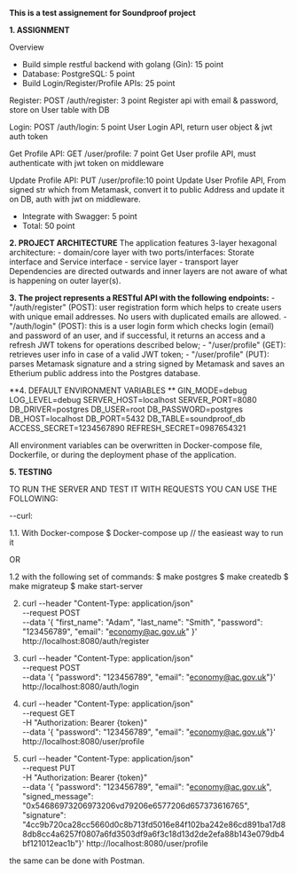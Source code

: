 **This is a test assignement for Soundproof project**

**1. ASSIGNMENT**

Overview
- Build simple restful backend with golang (Gin): 15 point
- Database: PostgreSQL: 5 point
- Build Login/Register/Profile APIs: 25 point

Register: POST /auth/register: 3 point
Register api with email & password, store on User table with DB

Login: POST /auth/login: 5 point
User Login API, return user object & jwt auth token

Get Profile API: GET /user/profile: 7 point
Get User profile API, must authenticate with jwt token on middleware

Update Profile API: PUT /user/profile:10 point
Update User Profile API, From signed str which from Metamask, convert it to
public Address and update it on DB, auth with jwt on middleware.
- Integrate with Swagger: 5 point
- Total: 50 point

**2. PROJECT ARCHITECTURE**
The application features 3-layer hexagonal architecture:
    - domain/core layer with two ports/interfaces: Storate interface and Service interface
    - service layer
    - transport layer
Dependencies are directed outwards and inner layers are not aware of what is happening on outer layer(s).

**3. The project represents a RESTful API with the following endpoints:**
    - "/auth/register" (POST): user registration form which helps to create users with unique email addresses. No users with duplicated emails are allowed.
	- "/auth/login" (POST): this is a user login form which checks login (email) and password of an user, and if successful, it returns an access and a refresh JWT tokens for operations described below;
	- "/user/profile" (GET): retrieves user info in case of a valid JWT token;
	- "/user/profile" (PUT): parses Metamask signature and a string signed by Metamask and saves an Etherium public address into the Postgres database.

**4. DEFAULT ENVIRONMENT VARIABLES **
    GIN_MODE=debug
    LOG_LEVEL=debug
    SERVER_HOST=localhost
    SERVER_PORT=8080
    DB_DRIVER=postgres
    DB_USER=root
    DB_PASSWORD=postgres
    DB_HOST=localhost
    DB_PORT=5432
    DB_TABLE=soundproof_db
    ACCESS_SECRET=1234567890
    REFRESH_SECRET=0987654321

All environment variables can be overwritten in Docker-compose file, Dockerfile, or during the deployment phase of the application.

**5. TESTING**

TO RUN THE SERVER AND TEST IT WITH REQUESTS YOU CAN USE THE FOLLOWING:

--curl:
<!-- Srart the server -->
1.1. With Docker-compose
    $ Docker-compose up // the easieast way to run it

OR

1.2 with the following set of commands:
    $ make postgres
    $ make createdb
    $ make migrateup
    $ make start-server

<!-- Run Register User command -->
2. curl --header "Content-Type: application/json" \
--request POST  \
--data '{
    "first_name": "Adam",
    "last_name": "Smith",
    "password": "123456789",
    "email": "economy@ac.gov.uk"
}' http://localhost:8080/auth/register

<!-- Run Login command -->
3. curl --header "Content-Type: application/json" \
--request POST  \
--data '{
    "password": "123456789",
    "email": "economy@ac.gov.uk"}' http://localhost:8080/auth/login

<!-- Run Get User command: replace '{token}' with JWT token received in the step 3 -->
4. curl --header "Content-Type: application/json" \
--request GET  \
-H "Authorization: Bearer {token}" \
--data '{
    "password": "123456789",
    "email": "economy@ac.gov.uk"}' http://localhost:8080/user/profile

<!-- Run Update User command which passes login info, signed string from Metamask and a signature from Metamask, parses them and saved public Eth address into the database. Replace '{token}' with JWT token received in the step 3 -->
5. curl --header "Content-Type: application/json" \
--request PUT  \
-H "Authorization: Bearer {token}" \
--data '{
    "password": "123456789",
    "email": "economy@ac.gov.uk",
    "signed_message": "0x54686973206973206vd79206e6577206d657373616765",
    "signature": "4cc9b720ca28cc5660d0c8b713fd5016e84f102ba242e86cd891ba17d88db8cc4a6257f0807a6fd3503df9a6f3c18d13d2de2efa88b143e079db4bf121012eac1b"}' http://localhost:8080/user/profile

the same can be done with Postman.
